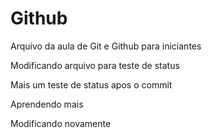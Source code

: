# Github

Arquivo da aula de Git e Github para iniciantes

Modificando arquivo para teste de status

Mais um teste de status apos o commit

Aprendendo mais

Modificando novamente
